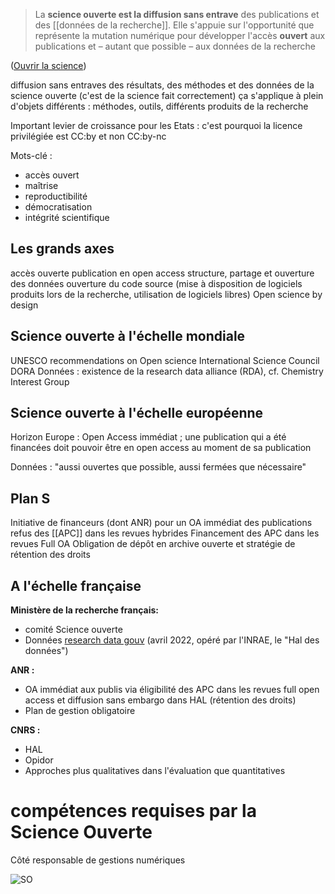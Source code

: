 >La **science ouverte est la diffusion sans entrave** des publications et des [[données de la recherche]]. Elle s'appuie sur l'opportunité que représente la mutation numérique pour développer l'accès **ouvert** aux publications et – autant que possible – aux données de la recherche

([Ouvrir la science](https://www.ouvrirlascience.fr/plan-national-pour-la-science-ouverte/))

diffusion sans entraves des résultats, des méthodes et des données de la science ouverte (c'est de la science fait correctement)
ça s'applique à plein d'objets différents : méthodes, outils, différents produits de la recherche

Important levier de croissance pour les Etats : c'est pourquoi la licence privilégiée est CC:by et non CC:by-nc

Mots-clé :

- accès ouvert
- maîtrise
- reproductibilité
- démocratisation
- intégrité scientifique

## Les grands axes

accès ouverte
publication en open access
structure, partage et ouverture des données
ouverture du code source (mise à disposition de logiciels produits lors de la recherche, utilisation de logiciels libres)
Open science by design

## Science ouverte à l'échelle mondiale

UNESCO recommendations on Open science
International Science Council
DORA
Données : existence de la research data alliance (RDA), cf. Chemistry Interest Group

## Science ouverte à l'échelle européenne

Horizon Europe : Open Access immédiat ; une publication qui a été financées doit pouvoir être en open access au moment de sa publication

Données : "aussi ouvertes que possible, aussi fermées que nécessaire"

## Plan S
Initiative de financeurs (dont ANR) pour un OA immédiat des publications
refus des [[APC]] dans les revues hybrides
Financement des APC dans les revues Full OA
Obligation de dépôt en archive ouverte et stratégie de rétention des droits

## A l'échelle française

**Ministère de la recherche français:**
- comité Science ouverte
- Données [research data gouv](https://www.ouvrirlascience.fr) (avril 2022, opéré par l'INRAE, le "Hal des données")

**ANR :**
- OA immédiat aux publis via éligibilité des APC dans les revues full open access et diffusion sans embargo dans HAL (rétention des droits)
- Plan de gestion obligatoire

**CNRS :**
- HAL
- Opidor
- Approches plus qualitatives dans l'évaluation que quantitatives

# compétences requises par la Science Ouverte

Côté responsable de gestions numériques

![SO](competences_SO.jpg)
